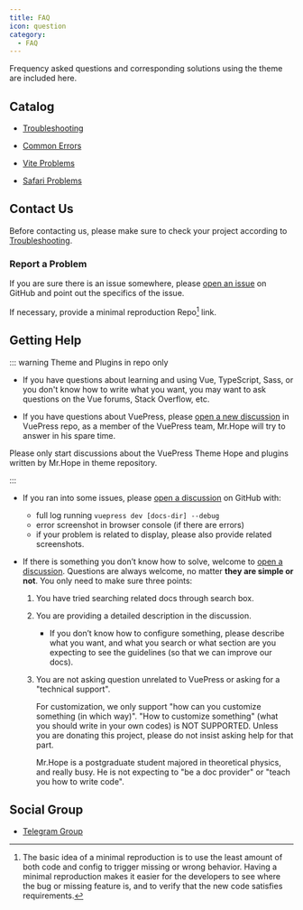 ```yaml
---
title: FAQ
icon: question
category:
  - FAQ
---
```


Frequency asked questions and corresponding solutions using the theme are included here.

## Catalog

- [Troubleshooting](troubleshooting.md)

- [Common Errors](common-error.md)

- [Vite Problems](vite.md)

- [Safari Problems](safari.md)

## Contact Us

Before contacting us, please make sure to check your project according to [Troubleshooting](troubleshooting.md).

### Report a Problem

If you are sure there is an issue somewhere, please [open an issue](https://github.com/vuepress-theme-hope/vuepress-theme-hope/issues/new/choose) on GitHub and point out the specifics of the issue.

If necessary, provide a minimal reproduction Repo[^minimal-reproduction-repo] link.

[^minimal-reproduction-repo]: The basic idea of a minimal reproduction is to use the least amount of both code and config to trigger missing or wrong behavior. Having a minimal reproduction makes it easier for the developers to see where the bug or missing feature is, and to verify that the new code satisfies requirements.

## Getting Help

::: warning Theme and Plugins in repo only

- If you have questions about learning and using Vue, TypeScript, Sass, or you don't know how to write what you want, you may want to ask questions on the Vue forums, Stack Overflow, etc.

- If you have questions about VuePress, please [open a new discussion](https://github.com/vuepress/vuepress-next/discussions/new) in VuePress repo, as a member of the VuePress team, Mr.Hope will try to answer in his spare time.

Please only start discussions about the VuePress Theme Hope and plugins written by Mr.Hope in theme repository.

:::

- If you ran into some issues, please [open a discussion](https://github.com/vuepress-theme-hope/vuepress-theme-hope/discussions/new) on GitHub with:

  - full log running `vuepress dev [docs-dir] --debug`
  - error screenshot in browser console (if there are errors)
  - if your problem is related to display, please also provide related screenshots.

- If there is something you don’t know how to solve, welcome to [open a discussion](https://github.com/vuepress-theme-hope/vuepress-theme-hope/discussions/new). Questions are always welcome, no matter **they are simple or not**. You only need to make sure three points:

  1. You have tried searching related docs through search box.

  1. You are providing a detailed description in the discussion.

     - If you don’t know how to configure something, please describe what you want, and what you search or what section are you expecting to see the guidelines (so that we can improve our docs).

  1. You are not asking question unrelated to VuePress or asking for a "technical support".

     For customization, we only support "how can you customize something (in which way)". "How to customize something" (what you should write in your own codes) is NOT SUPPORTED. Unless you are donating this project, please do not insist asking help for that part.

     Mr.Hope is a postgraduate student majored in theoretical physics, and really busy. He is not expecting to "be a doc provider" or "teach you how to write code".

## Social Group

- [Telegram Group](https://t.me/vuepressthemehope)
